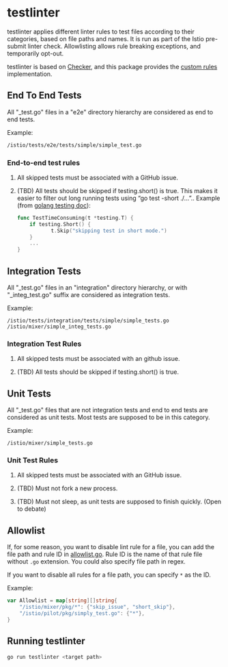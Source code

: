 # testlinter

testlinter applies different linter rules to test files according to their categories, based on file paths and names.
It is run as part of the Istio pre-submit linter check. Allowlisting allows rule breaking exceptions, and temporarily
opt-out.

testlinter is based on [Checker](../../pkg/checker/README.md), and this package provides the [custom rules](rules) implementation.

## End To End Tests

All "_test.go" files in a "e2e" directory hierarchy are considered as end to end tests.

Example:

```bash
/istio/tests/e2e/tests/simple/simple_test.go
```

### End-to-end test rules

1. All skipped tests must be associated with a GitHub issue.

1. (TBD) All tests should be skipped if testing.short() is true.  This makes it easier to filter out long running tests
   using “go test -short ./…”.. Example (from [golang testing doc](https://golang.org/pkg/testing/)):

    ```go
    func TestTimeConsuming(t *testing.T) {
        if testing.Short() {
               t.Skip("skipping test in short mode.")
        }
        ...
    }
    ```

## Integration Tests

All "_test.go" files in an "integration" directory hierarchy, or with "_integ_test.go" suffix are considered as
integration tests.

Example:

```plain
/istio/tests/integration/tests/simple/simple_tests.go
/istio/mixer/simple_integ_tests.go

```

### Integration Test Rules

1. All skipped tests must be associated with an github issue.

1. (TBD) All tests should be skipped if testing.short() is true.

## Unit Tests

All "_test.go" files that are not integration tests and end to end tests are considered as unit tests. Most tests
are supposed to be in this category.

Example:

```plain
/istio/mixer/simple_tests.go

```

### Unit Test Rules

1. All skipped tests must be associated with an GitHub issue.

1. (TBD) Must not fork a new process.

1. (TBD) Must not sleep, as unit tests are supposed to finish quickly. (Open to debate)

## Allowlist

If, for some reason, you want to disable lint rule for a file, you can add the file path and rule ID in
[allowlist.go](allowlist.go). Rule ID is the name of that rule file without `.go` extension.
You could also specify file path in regex.

If you want to disable all rules for a file path, you can specify `*` as the ID.

Example:

```go
var Allowlist = map[string][]string{
    "/istio/mixer/pkg/*": {"skip_issue", "short_skip"},
    "/istio/pilot/pkg/simply_test.go": {"*"},
}
```

## Running testlinter

```bash
go run testlinter <target path>
```
